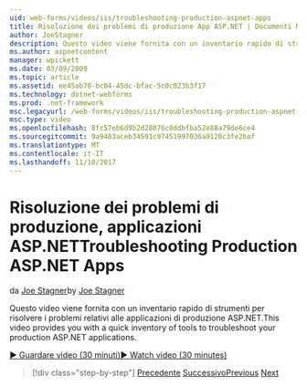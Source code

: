 ```yaml
---
uid: web-forms/videos/iis/troubleshooting-production-aspnet-apps
title: Risoluzione dei problemi di produzione App ASP.NET | Documenti Microsoft
author: JoeStagner
description: Questo video viene fornita con un inventario rapido di strumenti per risolvere i problemi relativi alle applicazioni di produzione ASP.NET.
ms.author: aspnetcontent
manager: wpickett
ms.date: 03/09/2009
ms.topic: article
ms.assetid: ee45ab78-bc04-45dc-bfac-5c0c023b3f17
ms.technology: dotnet-webforms
ms.prod: .net-framework
msc.legacyurl: /web-forms/videos/iis/troubleshooting-production-aspnet-apps
msc.type: video
ms.openlocfilehash: 8fc57eb6d9b2d28076c0ddbfba52e88a79de6ce4
ms.sourcegitcommit: 9a9483aceb34591c97451997036a9120c3fe2baf
ms.translationtype: MT
ms.contentlocale: it-IT
ms.lasthandoff: 11/10/2017
---
```

<a name="troubleshooting-production-aspnet-apps"></a><span data-ttu-id="bf6aa-103">Risoluzione dei problemi di produzione, applicazioni ASP.NET</span><span class="sxs-lookup"><span data-stu-id="bf6aa-103">Troubleshooting Production ASP.NET Apps</span></span>
====================
<span data-ttu-id="bf6aa-104">da [Joe Stagner](https://github.com/JoeStagner)</span><span class="sxs-lookup"><span data-stu-id="bf6aa-104">by [Joe Stagner](https://github.com/JoeStagner)</span></span>

<span data-ttu-id="bf6aa-105">Questo video viene fornita con un inventario rapido di strumenti per risolvere i problemi relativi alle applicazioni di produzione ASP.NET.</span><span class="sxs-lookup"><span data-stu-id="bf6aa-105">This video provides you with a quick inventory of tools to troubleshoot your production ASP.NET applications.</span></span>

[<span data-ttu-id="bf6aa-106">&#9654; Guardare video (30 minuti)</span><span class="sxs-lookup"><span data-stu-id="bf6aa-106">&#9654; Watch video (30 minutes)</span></span>](https://channel9.msdn.com/Blogs/ASP-NET-Site-Videos/troubleshooting-production-aspnet-apps)

>[!div class="step-by-step"]
<span data-ttu-id="bf6aa-107">[Precedente](feature-specific-delegated-management.md)
[Successivo](creating-a-site-with-iis7-manager.md)</span><span class="sxs-lookup"><span data-stu-id="bf6aa-107">[Previous](feature-specific-delegated-management.md)
[Next](creating-a-site-with-iis7-manager.md)</span></span>
